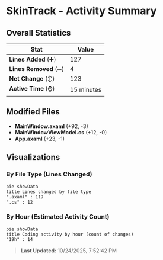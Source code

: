 # SkinTrack - Activity Summary 

## Overall Statistics

| Stat                   | Value                                                             |
| ---------------------- | ----------------------------------------------------------------- |
| **Lines Added** (➕)   | 127                                          |
| **Lines Removed** (➖) | 4                                        |
| **Net Change** (↕)    | 123                |
| **Active Time** (⌚)   | 15 minutes |


## Modified Files
- **MainWindow.axaml** (+92, -3)
- **MainWindowViewModel.cs** (+12, -0)
- **App.axaml** (+23, -1)

## Visualizations

### By File Type (Lines Changed)

```mermaid
pie showData
title Lines changed by file type
".axaml" : 119
".cs" : 12
```

### By Hour (Estimated Activity Count)

```mermaid
pie showData
title Coding activity by hour (count of changes)
"19h" : 14
```


> **Last Updated:** 10/24/2025, 7:52:42 PM